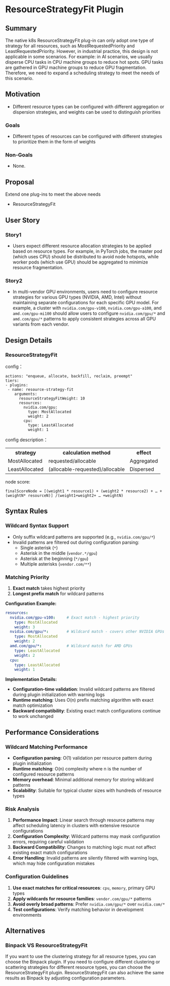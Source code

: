 # ResourceStrategyFit Plugin

## Summary

The native k8s ResourceStrategyFit plug-in can only adopt one type of strategy for all resources, such as MostRequestedPriority and LeastRequestedPriority. However, in industrial practice, this design is not applicable in some scenarios. For example: in AI scenarios, we usually disperse CPU tasks in CPU machine groups to reduce hot spots. GPU tasks are gathered in GPU machine groups to reduce GPU fragmentation. Therefore, we need to expand a scheduling strategy to meet the needs of this scenario.

## Motivation

- Different resource types can be configured with different aggregation or dispersion strategies, and weights can be used to distinguish priorities

### Goals

- Different types of resources can be configured with different strategies to prioritize them in the form of weights

### Non-Goals

- None.

## Proposal

Extend one plug-ins to meet the above needs

- ResourceStrategyFit

## User Story

### Story1
- Users expect different resource allocation strategies to be applied based on resource types. For example, in PyTorch jobs, the master pod (which uses CPU) should be distributed to avoid node hotspots, while worker pods (which use GPU) should be aggregated to minimize resource fragmentation.

### Story2
- In multi-vendor GPU environments, users need to configure resource strategies for various GPU types (NVIDIA, AMD, Intel) without maintaining separate configurations for each specific GPU model. For example, a cluster with `nvidia.com/gpu-v100`, `nvidia.com/gpu-a100`, and `amd.com/gpu-mi100` should allow users to configure `nvidia.com/gpu/*` and `amd.com/gpu/*` patterns to apply consistent strategies across all GPU variants from each vendor.

## Design Details

### ResourceStrategyFit

config：
```
actions: "enqueue, allocate, backfill, reclaim, preempt"
tiers:
- plugins:
 - name: resource-strategy-fit
    arguments:
      resourceStrategyFitWeight: 10
      resources:
        nvidia.com/gpu:
          type: MostAllocated
          weight: 2
        cpu:
          type: LeastAllocated
          weight: 1
```
config description：

<table>
	<tr>
	    <th>strategy</th>
	    <th>calculation method</th>
	    <th>effect</th>  
	</tr>
	<tr>
	    <td>MostAllocated</td>
	    <td>requested/allocable</td>
	    <td>Aggregated</td>
	</tr>
	<tr>
	    <td>LeastAllocated</td>
	    <td>(allocable-requested)/allocable</td>
	    <td>Dispersed</td>
	</tr>
</table>

node score:
```
finalScoreNode = [(weight1 * resource1) + (weight2 * resource2) + … + (weightN* resourceN)] /(weight1+weight2+ … +weightN)
```

## Syntax Rules
### Wildcard Syntax Support
- Only suffix wildcard patterns are supported (e.g., `nvidia.com/gpu/*`)
- Invalid patterns are filtered out during configuration parsing:
    - Single asterisk (`*`)
    - Asterisk in the middle (`vendor.*/gpu`)
    - Asterisk at the beginning (`*/gpu`)
    - Multiple asterisks (`vendor.com/**`)

### Matching Priority
1. **Exact match** takes highest priority
2. **Longest prefix match** for wildcard patterns

**Configuration Example:**
```yaml
resources:
  nvidia.com/gpu-v100:     # Exact match - highest priority
    type: MostAllocated
    weight: 3
  nvidia.com/gpu/*:        # Wildcard match - covers other NVIDIA GPUs
    type: MostAllocated
    weight: 2
  amd.com/gpu/*:           # Wildcard match for AMD GPUs
    type: LeastAllocated
    weight: 2
  cpu:
    type: LeastAllocated
    weight: 1
```

**Implementation Details:**
- **Configuration-time validation**: Invalid wildcard patterns are filtered during plugin initialization with warning logs
- **Runtime matching**: Uses O(n) prefix matching algorithm with exact match optimization
- **Backward compatibility**: Existing exact match configurations continue to work unchanged

## Performance Considerations

### Wildcard Matching Performance
- **Configuration parsing**: O(1) validation per resource pattern during plugin initialization
- **Runtime matching**: O(n) complexity where n is the number of configured resource patterns
- **Memory overhead**: Minimal additional memory for storing wildcard patterns
- **Scalability**: Suitable for typical cluster sizes with hundreds of resource types

### Risk Analysis
1. **Performance Impact**: Linear search through resource patterns may affect scheduling latency in clusters with extensive resource configurations
2. **Configuration Complexity**: Wildcard patterns may mask configuration errors, requiring careful validation
3. **Backward Compatibility**: Changes to matching logic must not affect existing exact match configurations
4. **Error Handling**: Invalid patterns are silently filtered with warning logs, which may hide configuration mistakes

### Configuration Guidelines
1. **Use exact matches for critical resources**: `cpu`, `memory`, primary GPU types
2. **Apply wildcards for resource families**: `vendor.com/gpu/*` patterns
3. **Avoid overly broad patterns**: Prefer `nvidia.com/gpu/*` over `nvidia.com/*`
4. **Test configurations**: Verify matching behavior in development environments

## Alternatives

### Binpack VS ResourceStrategyFit
If you want to use the clustering strategy for all resource types, you can choose the Binpack plugin. If you need to configure different clustering or scattering strategies for different resource types, you can choose the ResourceStrategyFit plugin. ResourceStrategyFit can also achieve the same results as Binpack by adjusting configuration parameters.